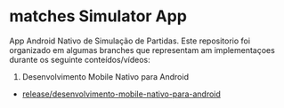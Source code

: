 # matches Simulator App

App Android Nativo de Simulação de Partidas. Este repositorio foi organizado em algumas branches que representam am implementaçoes durante os seguinte conteídos/vídeos: 

1. Desenvolvimento Mobile Nativo para Android

  - [release/desenvolvimento-mobile-nativo-para-android](https://github.com/daniniron/matches-simulator-app/tree/release/desenvolvimento-mobile-nativo-para-android)

